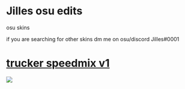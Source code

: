 # Jilles osu edits
osu skins

if you are searching for other skins dm me on osu/discord
Jilles#0001




# [trucker speedmix v1](https://cdn.discordapp.com/attachments/1026255656937865276/1026255688642609192/trucker_speedmix_v1.osk)
![](https://cdn.discordapp.com/attachments/1026255656937865276/1026256736815951962/screenshot475.jpg)

